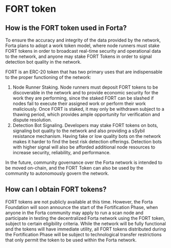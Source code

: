 # FORT token

## How is the FORT token used in Forta?

To ensure the accuracy and integrity of the data provided by the network, Forta plans to adopt a work token model, where node runners must stake FORT tokens in order to broadcast real-time security and operational data to the network, and anyone may stake FORT Tokens in order to signal detection bot quality in the network.

FORT is an ERC-20 token that has two primary uses that are indispensable to the proper functioning of the network:

1. Node Runner Staking. Node runners must deposit FORT tokens to be discoverable in the network and to provide economic security for the work they are performing, since the staked FORT can be slashed if nodes fail to execute their assigned work or perform their work maliciously. Once FORT is staked, it may only be withdrawn subject to a thawing period, which provides ample opportunity for verification and dispute resolution.
2. Detection Bot Signaling. Developers may stake FORT tokens on bots, signaling bot quality to the network and also providing a sSybil resistance mechanism. Having fake or low quality bots on the network makes it harder to find the best risk detection offerings. Detection bots with higher signal will also be afforded additional node resources to increase security, reliability, and performance.

In the future, community governance over the Forta network is intended to be moved on-chain, and the FORT Token can also be used by the community to autonomously govern the network.

## How can I obtain FORT tokens?

FORT tokens are not publicly available at this time. However, the Forta Foundation will soon announce the start of the Fortification Phase, when anyone in the Forta community may apply to run a scan node and participate in testing the decentralized Forta network using the FORT token, subject to certain eligibility criteria. While the network will be fully functional and the tokens will have immediate utility, all FORT tokens distributed during the Fortification Phase will be subject to technological transfer restrictions that only permit the token to be used within the Forta network.
